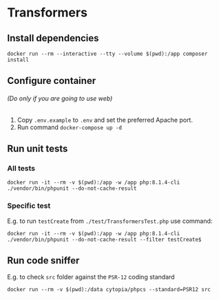 # Transformers

## Install dependencies
```
docker run --rm --interactive --tty --volume $(pwd):/app composer install
```

## Configure container
###### (Do only if you are going to use web)
1) Copy `.env.example` to `.env` and set the preferred Apache port.
2) Run command ```docker-compose up -d```

## Run unit tests

### All tests
```
docker run -it --rm -v $(pwd):/app -w /app php:8.1.4-cli ./vendor/bin/phpunit --do-not-cache-result
```

### Specific test
E.g. to run `testCreate` from `./test/TransformersTest.php` use command:
```
docker run -it --rm -v $(pwd):/app -w /app php:8.1.4-cli ./vendor/bin/phpunit --do-not-cache-result --filter testCreate$
```

## Run code sniffer
E.g. to check `src` folder against the `PSR-12` coding standard 
```
docker run --rm -v $(pwd):/data cytopia/phpcs --standard=PSR12 src
```